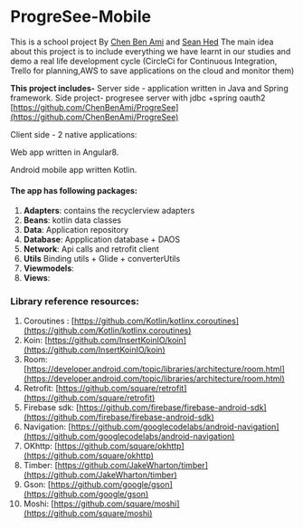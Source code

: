 # ProgreSee-Mobile
This is a school project
By [Chen Ben Ami](https://github.com/ChenBenAmi) and [Sean Hed](https://github.com/HeSean)
The main idea about this project is to include everything we have learnt in our studies
and demo a real life development cycle (CircleCi for Continuous Integration, Trello for planning,AWS to save applications on the cloud and monitor them)


**This project includes-**
Server side - application written in Java and Spring framework.
Side project- progresee server with jdbc +spring oauth2 
[https://github.com/ChenBenAmi/ProgreSee](https://github.com/ChenBenAmi/ProgreSee)

Client side - 2 native applications:

Web app written in Angular8.


Android mobile app written Kotlin.

#### The app has following packages:

1.  **Adapters**: contains the recyclerview adapters 
2.  **Beans**: kotlin data classes
3.  **Data**: Application repository
4.  **Database**: Appplication database + DAOS
5.  **Network**: Api calls and retrofit client
6.  **Utils** Binding utils + Glide + converterUtils
7.  **Viewmodels**: 
8.  **Views**:

### [](https://github.com/MindorksOpenSource/android-mvvm-architecture#library-reference-resources)Library reference resources:

1.  Coroutines :  [https://github.com/Kotlin/kotlinx.coroutines](https://github.com/Kotlin/kotlinx.coroutines)
2.  Koin:  [https://github.com/InsertKoinIO/koin](https://github.com/InsertKoinIO/koin)
3.  Room:  [https://developer.android.com/topic/libraries/architecture/room.html](https://developer.android.com/topic/libraries/architecture/room.html)
4. Retrofit: [https://github.com/square/retrofit](https://github.com/square/retrofit)
5. Firebase sdk: [https://github.com/firebase/firebase-android-sdk](https://github.com/firebase/firebase-android-sdk)
6. Navigation: [https://github.com/googlecodelabs/android-navigation](https://github.com/googlecodelabs/android-navigation)
7. OKhttp: [https://github.com/square/okhttp](https://github.com/square/okhttp)
8. Timber: [https://github.com/JakeWharton/timber](https://github.com/JakeWharton/timber)
9. Gson: [https://github.com/google/gson](https://github.com/google/gson)
10. Moshi: [https://github.com/square/moshi](https://github.com/square/moshi)



